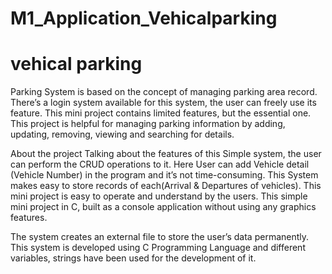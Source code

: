 # M1_Application_Vehicalparking
# vehical parking #

Parking System is based on the concept of managing parking area record. There’s a login system available for this system, the user can freely use its feature. This mini project contains limited features, but the essential one. This project is helpful for managing parking information by adding, updating, removing, viewing and searching for details.

About the project
Talking about the features of this Simple system, the user can perform the CRUD operations to it. Here User can add Vehicle detail (Vehicle Number) in the program and it’s not time-consuming. This System makes easy to store records of each(Arrival & Departures of vehicles). This mini project is easy to operate and understand by the users. This simple mini project in C, built as a console application without using any graphics features.

The system creates an external file to store the user’s data permanently. This system is developed using C Programming Language and different variables, strings have been used for the development of it.
